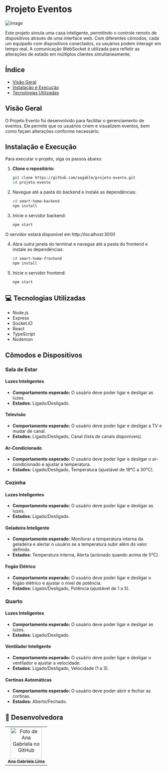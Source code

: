 # Projeto Eventos 

![image](https://github.com/user-attachments/assets/f16acec5-38f7-4d45-8722-dcb5831fe721)


Este projeto simula uma casa inteligente, permitindo o controle remoto de dispositivos através de uma interface web. Com diferentes cômodos, cada um equipado com dispositivos conectados, os usuários podem interagir em tempo real. A comunicação WebSocket é utilizada para refletir as alterações de estado em múltiplos clientes simultaneamente.

## Índice

- [Visão Geral](#visão-geral)
- [Instalação e Execução](#instalação-e-execução)
- [Tecnologias Utilizadas](#tecnologias-utilizadas)

## Visão Geral

O Projeto Evento foi desenvolvido para facilitar o gerenciamento de eventos. Ele permite que os usuários criem e visualizem eventos, bem como façam alterações conforme necessário.

## Instalação e Execução

Para executar o projeto, siga os passos abaixo:

1. **Clone o repositório:**

   ```bash
   git clone https://github.com/aagablm/projeto-evento.git
   cd projeto-evento


2. Navegue até a pasta do backend e instale as dependências:

   ```bash
   cd smart-home-backend
   npm install

3. Inicie o servidor backend:
   ```bash
   npm start

O servidor estará disponível em http://localhost:3000 

4. Abra outra janela do terminal e navegue até a pasta do frontend e instale as dependências:
   ```bash
   cd smart-home-frontend
   npm install

5. Inicie o servidor frontend:
   ```bash
   npm start

## 💻 Tecnologias Utilizadas
- Node.js
- Express
- Socket.IO
- React
- TypeScript
- Nodemon

## Cômodos e Dispositivos

### Sala de Estar

#### Luzes Inteligentes
- **Comportamento esperado:** O usuário deve poder ligar e desligar as luzes.
- **Estados:** Ligado/Desligado.

#### Televisão
- **Comportamento esperado:** O usuário deve poder ligar e desligar a TV e mudar de canal.
- **Estados:** Ligado/Desligado, Canal (lista de canais disponíveis).

#### Ar-Condicionado
- **Comportamento esperado:** O usuário deve poder ligar e desligar o ar-condicionado e ajustar a temperatura.
- **Estados:** Ligado/Desligado, Temperatura (ajustável de 18°C a 30°C).

### Cozinha

#### Luzes Inteligentes
- **Comportamento esperado:** O usuário deve poder ligar e desligar as luzes.
- **Estados:** Ligado/Desligado.

#### Geladeira Inteligente
- **Comportamento esperado:** Monitorar a temperatura interna da geladeira e alertar o usuário se a temperatura subir além do valor definido.
- **Estados:** Temperatura interna, Alerta (acionado quando acima de 5°C).

#### Fogão Elétrico
- **Comportamento esperado:** O usuário deve poder ligar e desligar o fogão elétrico e ajustar o nível de potência.
- **Estados:** Ligado/Desligado, Potência (ajustável de 1 a 5).

### Quarto

#### Luzes Inteligentes
- **Comportamento esperado:** O usuário deve poder ligar e desligar as luzes.
- **Estados:** Ligado/Desligado.

#### Ventilador Inteligente
- **Comportamento esperado:** O usuário deve poder ligar e desligar o ventilador e ajustar a velocidade.
- **Estados:** Ligado/Desligado, Velocidade (1 a 3).

#### Cortinas Automáticas
- **Comportamento esperado:** O usuário deve poder abrir e fechar as cortinas.
- **Estados:** Aberto/Fechado.

## 🤝 Desenvolvedora

<table>
  <tr>
    <td align="center">
      <a href="https://github.com/aagablm" title="Ana Gabriela Lima">
        <img src="https://avatars.githubusercontent.com/u/97294208?v=4" width="100px;" alt="Foto de Ana Gabriela no GitHub"/><br>
        <sub>
          <b>Ana Gabriela Lima</b>
        </sub>
      </a>
